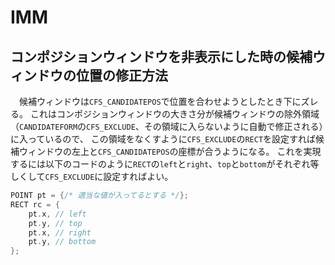 # IMM

## コンポジションウィンドウを非表示にした時の候補ウィンドウの位置の修正方法

　候補ウィンドウは`CFS_CANDIDATEPOS`で位置を合わせようとしたとき下にズレる。
これはコンポジションウィンドウの大きさ分が候補ウィンドウの除外領域（`CANDIDATEFORM`の`CFS_EXCLUDE`、その領域に入らないように自動で修正される）に入っているので、
この領域をなくすように`CFS_EXCLUDE`の`RECT`を設定すれば候補ウィンドウの左上と`CFS_CANDIDATEPOS`の座標が合うようになる。
これを実現するには以下のコードのように`RECT`の`left`と`right`、`top`と`bottom`がそれぞれ等しくして`CFS_EXCLUDE`に設定すればよい。

```c++
POINT pt = {/* 適当な値が入ってるとする */};
RECT rc = {
    pt.x, // left
    pt.y, // top
    pt.x, // right
    pt.y, // bottom
};
```
